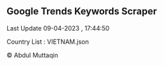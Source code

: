 

## Google Trends Keywords Scraper 
 
Last Update 09-04-2023 , 17:44:50

Country List :
VIETNAM.json



© Abdul Muttaqin 
